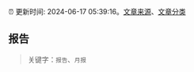 :alarm_clock: 更新时间: 2024-06-17 05:39:16。[文章来源](/README.md)、[文章分类](/TAGS.md)

## 报告


> 关键字：`报告`、`月报`



